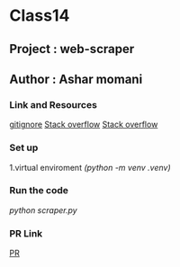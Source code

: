 # Class14 

## Project : web-scraper 

## Author : Ashar momani 

### Link and Resources 

[gitignore](https://www.toptal.com/developers/gitignore)
[Stack overflow](https://stackoverflow.com/questions/11783875/importerror-no-module-named-bs4-beautifulsoup)
[Stack overflow](https://stackoverflow.com/questions/17309288/importerror-no-module-named-requests)


### Set up 
1.virtual enviroment _*(python -m venv .venv)*_

### Run the code 
_*python scraper.py*_

### PR Link
[PR](https://github.com/Ashar121299/web-scraper/pull/2)
